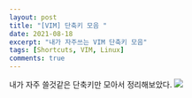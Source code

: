 ```yaml
---
layout: post
title: "[VIM] 단축키 모음 "
date: 2021-08-18
excerpt: "내가 자주쓰는 VIM 단축키 모음"
tags: [Shortcuts, VIM, Linux]
comments: true
---
```


내가 자주 쓸것같은 단축키만 모아서 정리해보았다. 
<img src ="https://eunmik.github.io/bonita.blog/assets/img/2021/0818/img1.png" />
